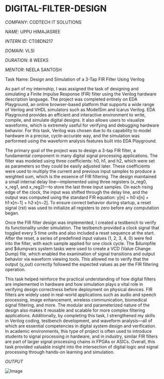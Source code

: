 # DIGITAL-FILTER-DESIGN

*COMPANY*: CODTECH IT SOLUTIONS

*NAME*: UPPU HIMAJASREE

*INTERN ID*: CT08DN217

*DOMAIN*: VLSI

*DURATION*: 8 WEEKS

*MENTOR*: NEELA SANTOSH

Task Name: Design and Simulation of a 3-Tap FIR Filter Using Verilog

As part of my internship, I was assigned the task of designing and simulating a Finite Impulse Response (FIR) filter using the Verilog hardware description language. The project was completed entirely on EDA Playground, an online browser-based platform that supports a wide range of Verilog and VHDL simulators such as ModelSim and Icarus Verilog. EDA Playground provides an efficient and interactive environment to write, compile, and simulate digital designs. It also allows users to visualize waveforms, which is extremely useful for verifying and debugging hardware behavior. For this task, Verilog was chosen due to its capability to model hardware in a precise, cycle-accurate way, and the simulation was performed using the waveform analysis features built into EDA Playground.

The primary goal of the project was to design a 3-tap FIR filter, a fundamental component in many digital signal processing applications. The filter was modeled using three coefficients: h0, h1, and h2, which were set as parameters so they could be easily adjusted later. These coefficients were used to multiply the current and previous input samples to produce a weighted sum, which is the essence of FIR filtering. The design maintained a small internal delay line—implemented using three registers (x_reg0, x_reg1, and x_reg2)—to store the last three input samples. On each rising edge of the clock, the input was shifted through the delay line, and the output was computed using the standard FIR equation:
y[n] = h0·x[n] + h1·x[n−1] + h2·x[n−2].
To ensure correct behavior during startup, a reset signal (rst) was used to initialize all registers to zero before any computation began.

Once the FIR filter design was implemented, I created a testbench to verify its functionality under simulation. The testbench provided a clock signal that toggled every 5 time units and also included a reset sequence at the start. After the reset, a series of predefined input values (1, 2, 3, 4, 0) were fed into the filter, with each sample applied for one clock cycle. The $dumpfile and $dumpvars system tasks were used to create a VCD (Value Change Dump) file, which enabled the examination of signal transitions and output behavior via waveform viewing tools. This allowed me to verify that the output (y_out) correctly followed the expected values as per the FIR filtering operation.

This task helped reinforce the practical understanding of how digital filters are implemented in hardware and how simulation plays a vital role in verifying design correctness before deployment on physical devices. FIR filters are widely used in real-world applications such as audio and speech processing, image enhancement, wireless communication, biomedical signal filtering, and more. The modular and parameterized nature of the design also makes it reusable and scalable for more complex filtering applications. Additionally, by completing this task, I strengthened my skills in Verilog coding, testbench development, and waveform analysis—all of which are essential competencies in digital system design and verification. In academic environments, this type of project is often used to introduce students to signal processing in hardware, and in industry, similar FIR filters are part of larger signal processing chains in FPGAs or ASICs. Overall, this task provided valuable insight into the intersection of digital logic and signal processing through hands-on learning and simulation.

*OUTPUT*

![Image](https://github.com/user-attachments/assets/f8f91033-91ff-4737-82d5-06caac72df53)




